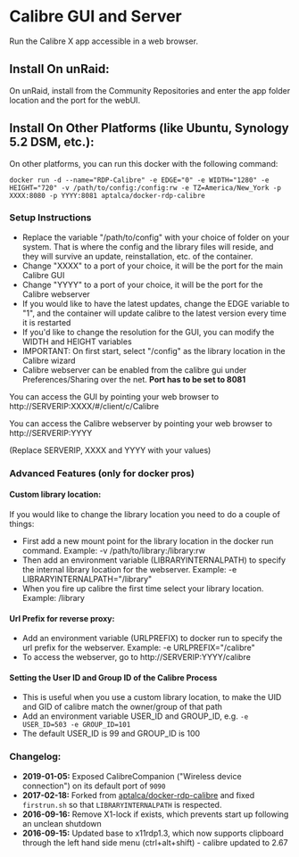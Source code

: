 # Calibre GUI and Server

Run the Calibre X app accessible in a web browser.

## Install On unRaid:

On unRaid, install from the Community Repositories and enter the app folder location and the port for the webUI.

## Install On Other Platforms (like Ubuntu, Synology 5.2 DSM, etc.):

On other platforms, you can run this docker with the following command:

```
docker run -d --name="RDP-Calibre" -e EDGE="0" -e WIDTH="1280" -e HEIGHT="720" -v /path/to/config:/config:rw -e TZ=America/New_York -p XXXX:8080 -p YYYY:8081 aptalca/docker-rdp-calibre
```

### Setup Instructions
- Replace the variable "/path/to/config" with your choice of folder on your system. That is where the config and the library files will reside, and they will survive an update, reinstallation, etc. of the container.
- Change "XXXX" to a port of your choice, it will be the port for the main Calibre GUI
- Change "YYYY" to a port of your choice, it will be the port for the Calibre webserver
- If you would like to have the latest updates, change the EDGE variable to "1", and the container will update calibre to the latest version every time it is restarted
- If you'd like to change the resolution for the GUI, you can modify the WIDTH and HEIGHT variables
- IMPORTANT: On first start, select "/config" as the library location in the Calibre wizard
- Calibre webserver can be enabled from the calibre gui under Preferences/Sharing over the net. **Port has to be set to 8081**

You can access the GUI by pointing your web browser to http://SERVERIP:XXXX/#/client/c/Calibre

You can access the Calibre webserver by pointing your web browser to http://SERVERIP:YYYY

(Replace SERVERIP, XXXX and YYYY with your values)

### Advanced Features (only for docker pros)

#### Custom library location:
If you would like to change the library location you need to do a couple of things:
- First add a new mount point for the library location in the docker run command. Example: -v /path/to/library:/library:rw
- Then add an environment variable (LIBRARYINTERNALPATH) to specify the internal library location for the webserver. Example: -e LIBRARYINTERNALPATH="/library"
- When you fire up calibre the first time select your library location. Example: /library  

#### Url Prefix for reverse proxy:
- Add an environment variable (URLPREFIX) to docker run to specify the url prefix for the webserver. Example: -e URLPREFIX="/calibre"
- To access the webserver, go to http://SERVERIP:YYYY/calibre

#### Setting the User ID and Group ID of the Calibre Process
- This is useful when you use a custom library location, to make the UID and GID of calibre match the owner/group of that path
- Add an environment variable USER_ID and GROUP_ID, e.g. `-e USER_ID=503 -e GROUP_ID=101`
- The default USER_ID is 99 and GROUP_ID is 100

### Changelog:
+ **2019-01-05:** Exposed CalibreCompanion ("Wireless device connection") on its default port of `9090`
+ **2017-02-18:** Forked from [aptalca/docker-rdp-calibre](https://github.com/aptalca/docker-rdp-calibre/) and fixed `firstrun.sh` so that `LIBRARYINTERNALPATH` is respected.
+ **2016-09-16:** Remove X1-lock if exists, which prevents start up following an unclean shutdown
+ **2016-09-15:** Updated base to x11rdp1.3, which now supports clipboard through the left hand side menu (ctrl+alt+shift) - calibre updated to 2.67
